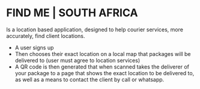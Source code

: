 # FIND ME | SOUTH AFRICA
Is a location based application, designed to help courier services, more accurately, find client locations. 

- A user signs up
- Then chooses their exact location on a local map that packages will be delivered to (user must agree to location services)
- A QR code is then generated that when scanned takes the deliverer of your package to a page that shows the exact location to be delivered to, as well as a means to contact the client by call or whatsapp.